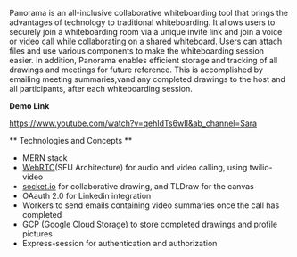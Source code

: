 

Panorama is an all-inclusive collaborative whiteboarding tool that brings the advantages of technology to traditional whiteboarding. It allows users to securely join a whiteboarding room via a unique invite link and join a voice or video call while collaborating on a shared whiteboard. Users can attach files and use various components to make the whiteboarding session easier. In addition, Panorama enables efficient storage and tracking of all drawings and meetings for future reference. This is accomplished by emailing meeting summaries,vand any completed drawings to the host and all participants, after each whiteboarding session.


**Demo Link**

https://www.youtube.com/watch?v=qehIdTs6wII&ab_channel=Sara


** Technologies and Concepts **
- MERN stack
- [WebRTC](https://developer.mozilla.org/en-US/docs/Web/API/WebRTC_API)(SFU Architecture) for audio and video calling, using twilio-video
- [socket.io](https://socket.io/) for collaborative drawing, and TLDraw for the canvas
- OAauth 2.0 for Linkedin integration
- Workers to send emails containing video summaries once the call has completed
- GCP (Google Cloud Storage) to store completed drawings and profile pictures
- Express-session for authentication and authorization
